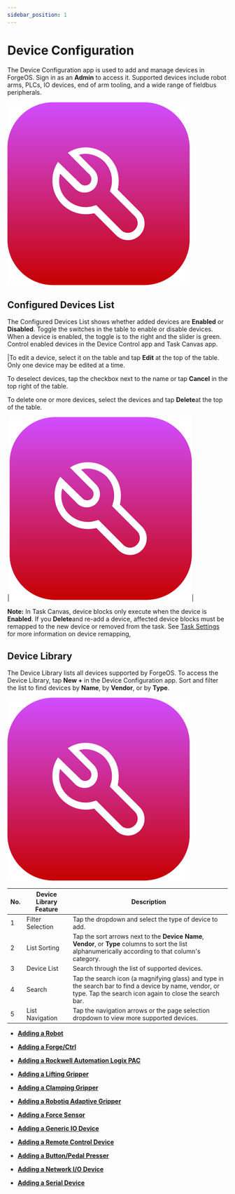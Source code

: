 ```yaml
---
sidebar_position: 1
---
```


# Device Configuration

The Device Configuration app is used to add and manage devices in ForgeOS. Sign in as an **Admin** to access it. Supported devices include robot arms, PLCs, IO devices, end of arm tooling, and a wide range of fieldbus peripherals.

![](../Images/DeviceConfiguration/DeviceConfiguration-Icon.png)

## Configured Devices List

The Configured Devices List shows whether added devices are **Enabled** or **Disabled**. Toggle the switches in the table to enable or disable devices. When a device is enabled, the toggle is to the right and the slider is green. Control enabled devices in the Device Control app and Task Canvas app.

|To edit a device, select it on the table and tap **Edit** at the top of the table. Only one device may be edited at a time.

To deselect devices, tap the checkbox next to the name or tap **Cancel** in the top right of the table.

To delete one or more devices, select the devices and tap **Delete**at the top of the table.

|![](../Images/DeviceConfiguration/DeviceConfiguration-Icon.png)|

**Note:** In Task Canvas, device blocks only execute when the device is **Enabled**. If you **Delete**and re-add a device, affected device blocks must be remapped to the new device or removed from the task. See [Task Settings](../TaskCanvas/TaskSettings.md) for more information on device remapping,

## Device Library

The Device Library lists all devices supported by ForgeOS. To access the Device Library, tap **New +** in the Device Configuration app. Sort and filter the list to find devices by **Name**, by **Vendor**, or by **Type**.

![](../Images/DeviceConfiguration/DeviceConfiguration-Icon.png)

|No.|Device Library Feature|Description|
|---|----------------------|-----------|
|1|Filter Selection|Tap the dropdown and select the type of device to add.|
|2|List Sorting|Tap the sort arrows next to the **Device Name**, **Vendor**, or **Type** columns to sort the list alphanumerically according to that column's category.|
|3|Device List|Search through the list of supported devices.|
|4|Search|Tap the search icon \(a magnifying glass\) and type in the search bar to find a device by name, vendor, or type. Tap the search icon again to close the search bar.|
|5|List Navigation|Tap the navigation arrows or the page selection dropdown to view more supported devices.|

-   **[Adding a Robot](../DeviceConfiguration/AddingRobot.md)**  

-   **[Adding a Forge/Ctrl](../DeviceConfiguration/AddingForgeCtrl.md)**  

-   **[Adding a Rockwell Automation Logix PAC](../DeviceConfiguration/AddingRockwellAutomationLogixPAC.md)**  

-   **[Adding a Lifting Gripper](../DeviceConfiguration/AddingLiftingGripper.md)**  

-   **[Adding a Clamping Gripper](../DeviceConfiguration/AddingClampingGripper.md)**  

-   **[Adding a Robotiq Adaptive Gripper](../DeviceConfiguration/AddingRobotiqGripper.md)**  

-   **[Adding a Force Sensor](../DeviceConfiguration/AddingForceSensor.md)**  

-   **[Adding a Generic IO Device](../DeviceConfiguration/AddingGenericIODevice.md)**  

-   **[Adding a Remote Control Device](../DeviceConfiguration/AddingRemoteControlDevice.md)**  

-   **[Adding a Button/Pedal Presser](../DeviceConfiguration/AddingButtonPedalPresser.md)**  

-   **[Adding a Network I/O Device](../DeviceConfiguration/AddingNetworkDevice.md)**  

-   **[Adding a Serial Device](../DeviceConfiguration/AddingSerialDevice.md)**  


